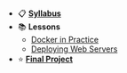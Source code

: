 
- 📋 **[Syllabus](README.md)**
- 📚 **Lessons**
  - [Docker in Practice](Lessons/07-Dockerfiles.md)
  - [Deploying Web Servers](Lessons/08-WebServers.md)
- ⭐️ **[Final Project](Projects/FinalProject.md)**
